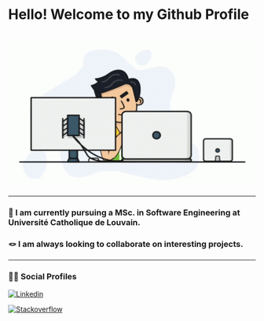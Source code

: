 <h1 align='left'>Hello! Welcome to my Github Profile</h1>

<div align='center'><h2><img src="https://github.com/AndrewArnita/AndrewArnita/blob/main/assets/programmer.gif" width="500px" height="300px"></h2></div>
<hr>

<h3>🏫 I am currently pursuing a MSc. in Software Engineering at Université Catholique de Louvain.</h3>

<h3>🪢 I am always looking to collaborate on interesting projects.</h3>

<hr>
<h3 align='left'>👨‍💻 Social Profiles</h3>

<div align='left' display='flex'>

[![Linkedin](https://img.shields.io/badge/linkedin-%230077B5.svg?&style=for-the-badge&logo=linkedin&logoColor=white)](https://www.linkedin.com/in/andrewarnita/)

[![Stackoverflow](https://img.shields.io/badge/Stack%20Overflow-%23FF5722.svg?&style=for-the-badge&logo=stackoverflow&logoColor=white)](https://stackoverflow.com/users/17046403/andrew-arnita)

</div>

<!-- [![Anurag's GitHub stats](https://github-readme-stats.vercel.app/api?username=AndrewArnita)](https://github.com/anuraghazra/github-readme-stats) -->
